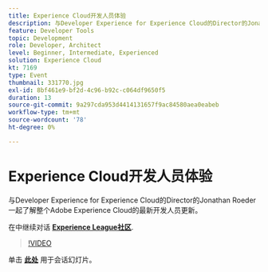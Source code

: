 ```yaml
---
title: Experience Cloud开发人员体验
description: 与Developer Experience for Experience Cloud的Director的Jonathan Roeder一起了解整个Adobe Experience Cloud的最新开发人员更新。 此会话作为Adobe Developers Live内容活动的一部分提供。
feature: Developer Tools
topic: Development
role: Developer, Architect
level: Beginner, Intermediate, Experienced
solution: Experience Cloud
kt: 7169
type: Event
thumbnail: 331770.jpg
exl-id: 8bf461e9-bf2d-4c96-b92c-c064df9650f5
duration: 13
source-git-commit: 9a297cda953d4414131657f9ac84580aea0eabeb
workflow-type: tm+mt
source-wordcount: '78'
ht-degree: 0%

---
```


# Experience Cloud开发人员体验

与Developer Experience for Experience Cloud的Director的Jonathan Roeder一起了解整个Adobe Experience Cloud的最新开发人员更新。

在中继续对话 **[Experience League社区](https://adobe.ly/36Yd3v6)**.

>[!VIDEO](https://video.tv.adobe.com/v/331770/?quality=12&learn=on&hidetitle=true)

单击 **[此处](/help/adobe-developers-live/assets/developer-experience.pdf)** 用于会话幻灯片。
